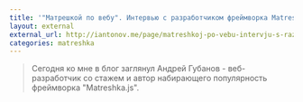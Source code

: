 ```yaml
---
title: '"Матрешкой по вебу". Интервью с разработчиком фреймворка Matreshka.js'
layout: external
external_url: http://iantonov.me/page/matreshkoj-po-vebu-intervju-s-razrabotchikom-frejmvorka-matreshkajs
categories: matreshka
---
```

> Cегодня ко мне в блог заглянул Андрей Губанов - веб-разработчик со стажем и автор набирающего популярность фреймворка "Matreshka.js".
